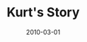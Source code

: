 ---
layout: media
category: media
title: "Kurt's Story"
date: 2010-03-01
description: "Kurt shares his story of freedom."
tag: 
 - addiction
 - freedom
 - marriage
yt-video-id: "uE8qYJRi5f0"
video: "http://s3.amazonaws.com/crossroads-media/other-media/video/KurtInterview.mp4"
video-poster: "http://s3.amazonaws.com/crossroads-media/images/KurtInterview-still.jpg"
---